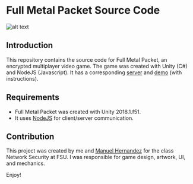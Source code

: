 Full Metal Packet Source Code
=========================

![alt text](https://jwparsons.bitbucket.io/style/images/projects/fullmetalpacket/title.png "Full Metal Packet Title")

## Introduction
This repository contains the source code for Full Metal Packet, an encrypted multiplayer video game.
The game was created with Unity (C#) and NodeJS (Javascript).
It has a corresponding [server](https://github.com/jwparsons/FullMetalPacket_Server) and [demo](https://github.com/jwparsons/FullMetalPacket_Demo) (with instructions).


## Requirements
* Full Metal Packet was created with Unity 2018.1.f51.
* It uses [NodeJS](https://nodejs.org/en/) for client/server communication.


## Contribution
This project was created by me and [Manuel Hernandez](https://github.com/manmx) for the class Network Security at FSU.
I was responsible for game design, artwork, UI, and mechanics.

Enjoy!
